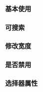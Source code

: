 <script setup>
import primarySelect from "./primarySelect.vue"
import widthSelect from "./widthSelect.vue"
import disSelect from "./disSelect.vue"
import searchSelect from "./searchSelect.vue"
import codeContainer from "../public/stretchCode/index.vue"
import selectTable from "./selectTable.vue"
import {getString} from "./getString.js"
</script>

## 基本使用

<code-container :text="primarySelect.code + getString()"><primary-select></primary-select></code-container>

## 可搜索

<code-container :text="searchSelect.code  + getString()"><search-select></search-select></code-container>

## 修改宽度

<code-container :text="widthSelect.code + getString()"><width-select></width-select></code-container>

## 是否禁用

<code-container :text="disSelect.code + getString()"><dis-select></dis-select></code-container>

## 选择器属性

<select-table></select-table>
